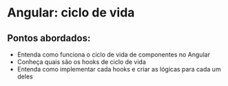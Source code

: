 # Angular: ciclo de vida

## Pontos abordados:

* Entenda como funciona o ciclo de vida de componentes no Angular
* Conheça quais são os hooks de ciclo de vida
* Entenda como implementar cada hooks e criar as lógicas para cada um deles
